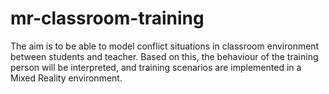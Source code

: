 # mr-classroom-training
The aim is to be able to model conflict situations in classroom environment between students and teacher. Based on this, the behaviour of the training person will be interpreted, and training scenarios are implemented in a Mixed Reality environment.
